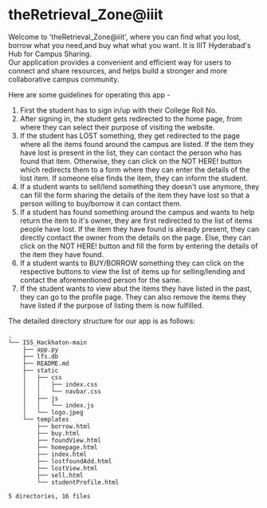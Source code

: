 # theRetrieval_Zone@iiit

Welcome to 'theRetrieval_Zone@iiit', where you can find what you lost, borrow what you need,and buy what what you want. It is IIIT Hyderabad's Hub for Campus Sharing.   
Our application provides a convenient and efficient way for users to connect and share resources, and helps build a stronger and more collaborative campus community.

Here are some guidelines for operating this app -
1. First the student has to sign in/up with their College Roll No. 
2. After signing in, the student gets redirected to the home page, from where they can select their purpose of visiting the website.
3. If the student has LOST something, they get redirected to the page where all the items found around the campus are listed. If the item they have lost is present in the list, they can contact the person who has found that item. Otherwise, they can click on the NOT HERE! button which redirects them to a form where they can enter the details of the lost item. If someone else finds the item, they can inform the student.
4. If a student wants to sell/lend something they doesn't use anymore, they can fill the form sharing the details of the item they have lost so that a person willing to buy/borrow it can contact them.
5. If a student has found something around the campus and wants to help return the item to it's owner, they are first redirected to the list of items people have lost. If the item they have found is already present, they can directly contact the owner from the details on the page. Else, they can click on the NOT HERE! button and fill the form by entering the details of the item they have found.
6. If a student wants to BUY/BORROW something they can click on the respective buttons to view the list of items up for selling/lending and contact the aforementioned person for the same.
7. If the student wants to view abut the items they have listed in the past, they can go to the profile page. They can also remove the items they have listed if the purpose of listing them is now fulfilled.


The detailed directory structure for our app is as follows:
```
.
└── ISS_Hackhaton-main
    ├── app.py
    ├── lfs.db
    ├── README.md
    ├── static
    │   ├── css
    │   │   ├── index.css
    │   │   └── navbar.css
    │   ├── js
    │   │   └── index.js
    │   └── logo.jpeg
    └── templates
        ├── borrow.html
        ├── buy.html
        ├── foundView.html
        ├── homepage.html
        ├── index.html
        ├── lostfoundAdd.html
        ├── lostView.html
        ├── sell.html
        └── studentProfile.html

5 directories, 16 files
```

